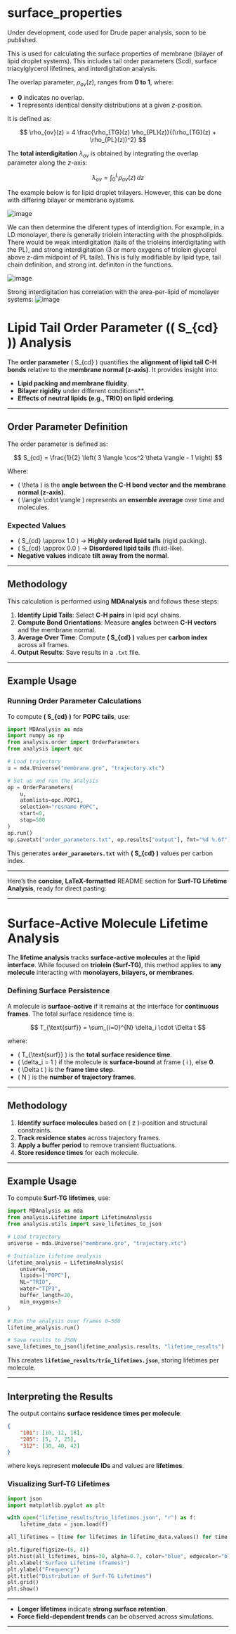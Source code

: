 # surface_properties
Under development, code used for Drude paper analysis, soon to be published.

This is used for calculating the surface properties of membrane (bilayer of lipid droplet systems). This includes tail order parameters (Scd), surface triacylglycerol lifetimes, and interdigitation analysis.



The overlap parameter, $\rho_{ov}(z)$, ranges from **0 to 1**, where:
- **0** indicates no overlap.
- **1** represents identical density distributions at a given $z$-position.

It is defined as:

$$
\rho_{ov}(z) = 4 \frac{\rho_{TG}(z) \rho_{PL}(z)}{(\rho_{TG}(z) + \rho_{PL}(z))^2}
$$

The **total interdigitation** $\lambda_{ov}$ is obtained by integrating the overlap parameter along the $z$-axis:

$$
\lambda_{ov} = \int_0^L \rho_{ov}(z) \,dz
$$


The example below is for lipid droplet trilayers. However, this can be done with differing bilayer or membrane systems.


![image](https://github.com/user-attachments/assets/e0f088e5-439a-4be5-9205-defefaec8541)


We can then determine the diferent types of interdigition. For example, in a LD monolayer, there is generally triolein interacting with the phospholipids. There would be weak interdigitation (tails of the trioleins interdigitating with the PL), and strong interdigitation (3 or more oxygens of triolein glycerol above z-dim midpoint of PL tails). This is fully modifiable by lipid type, tail chain definition, and strong int. definiton in the functions.

![image](https://github.com/user-attachments/assets/d3f3077e-5357-483c-9cd7-ce5b22383db7)

Strong interdigitation has correlation with the area-per-lipid of monolayer systems:
![image](https://github.com/user-attachments/assets/5162b67b-e262-4baf-8f7f-9cbd95f1b6e4)


# **Lipid Tail Order Parameter (\( S_{cd} \)) Analysis**
The **order parameter** \( S_{cd} \) quantifies the **alignment of lipid tail C-H bonds** relative to the **membrane normal (z-axis)**. It provides insight into:

- **Lipid packing and membrane fluidity**.
- **Bilayer rigidity** under different conditions**.
- **Effects of neutral lipids (e.g., TRIO) on lipid ordering**.

---

## **Order Parameter Definition**
The order parameter is defined as:

$$
S_{cd} = \frac{1}{2} \left( 3 \langle \cos^2 \theta \rangle - 1 \right)
$$

Where:

- \( \theta \) is the **angle between the C-H bond vector and the membrane normal (z-axis)**.
- \( \langle \cdot \rangle \) represents an **ensemble average** over time and molecules.

### **Expected Values**
- \( S_{cd} \approx 1.0 \) → **Highly ordered lipid tails** (rigid packing).
- \( S_{cd} \approx 0.0 \) → **Disordered lipid tails** (fluid-like).
- **Negative values** indicate **tilt away from the normal**.

---

## **Methodology**
This calculation is performed using **MDAnalysis** and follows these steps:

1. **Identify Lipid Tails**: Select **C-H pairs** in lipid acyl chains.
2. **Compute Bond Orientations**: Measure **angles** between **C-H vectors** and the membrane normal.
3. **Average Over Time**: Compute **\( S_{cd} \)** values per **carbon index** across all frames.
4. **Output Results**: Save results in a `.txt` file.

---

## **Example Usage**
### **Running Order Parameter Calculations**
To compute **\( S_{cd} \)** for **POPC tails**, use:

```python
import MDAnalysis as mda
import numpy as np
from analysis.order import OrderParameters
from analysis import opc

# Load trajectory
u = mda.Universe("membrane.gro", "trajectory.xtc")

# Set up and run the analysis
op = OrderParameters(
    u,
    atomlists=opc.POPC1,
    selection="resname POPC",
    start=0,
    stop=500
)
op.run()
np.savetxt("order_parameters.txt", op.results["output"], fmt="%d %.6f")
```
This generates **`order_parameters.txt`** with **\( S_{cd} \)** values per carbon index.

---

Here’s the **concise, LaTeX-formatted** README section for **Surf-TG Lifetime Analysis**, ready for direct pasting:

---

# **Surface-Active Molecule Lifetime Analysis**  

The **lifetime analysis** tracks **surface-active molecules** at the **lipid interface**. While focused on **triolein (Surf-TG)**, this method applies to **any molecule** interacting with **monolayers, bilayers, or membranes**.  

### **Defining Surface Persistence**  
A molecule is **surface-active** if it remains at the interface for **continuous frames**. The total surface residence time is:

$$
T_{\text{surf}} = \sum_{i=0}^{N} \delta_i \cdot \Delta t
$$

where:
- \( T_{\text{surf}} \) is the **total surface residence time**.
- \( \delta_i = 1 \) if the molecule is **surface-bound** at frame \( i \), else **0**.
- \( \Delta t \) is the **frame time step**.
- \( N \) is the **number of trajectory frames**.

---

## **Methodology**
1. **Identify surface molecules** based on \( z \)-position and structural constraints.
2. **Track residence states** across trajectory frames.
3. **Apply a buffer period** to remove transient fluctuations.
4. **Store residence times** for each molecule.

---

## **Example Usage**
To compute **Surf-TG lifetimes**, use:

```python
import MDAnalysis as mda
from analysis.Lifetime import LifetimeAnalysis
from analysis.utils import save_lifetimes_to_json

# Load trajectory
universe = mda.Universe("membrane.gro", "trajectory.xtc")

# Initialize lifetime analysis
lifetime_analysis = LifetimeAnalysis(
    universe,
    lipids=["POPC"],
    NL="TRIO",
    water="TIP3",
    buffer_length=20,
    min_oxygens=3
)

# Run the analysis over frames 0–500
lifetime_analysis.run()

# Save results to JSON
save_lifetimes_to_json(lifetime_analysis.results, "lifetime_results")
```

This creates **`lifetime_results/trio_lifetimes.json`**, storing lifetimes per molecule.

---

## **Interpreting the Results**  
The output contains **surface residence times per molecule**:

```json
{
    "101": [10, 12, 18],
    "205": [5, 7, 25],
    "312": [30, 40, 42]
}
```

where keys represent **molecule IDs** and values are **lifetimes**.

### **Visualizing Surf-TG Lifetimes**  
```python
import json
import matplotlib.pyplot as plt

with open("lifetime_results/trio_lifetimes.json", "r") as f:
    lifetime_data = json.load(f)

all_lifetimes = [time for lifetimes in lifetime_data.values() for time in lifetimes]

plt.figure(figsize=(6, 4))
plt.hist(all_lifetimes, bins=30, alpha=0.7, color="blue", edgecolor="black")
plt.xlabel("Surface Lifetime (frames)")
plt.ylabel("Frequency")
plt.title("Distribution of Surf-TG Lifetimes")
plt.grid()
plt.show()
```

---

- **Longer lifetimes** indicate **strong surface retention**.
- **Force field-dependent trends** can be observed across simulations.

---
